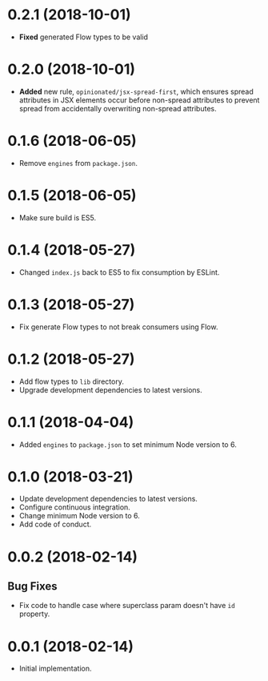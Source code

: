# 0.2.1 (2018-10-01)

*   **Fixed** generated Flow types to be valid


# 0.2.0 (2018-10-01)

*   **Added** new rule, `opinionated/jsx-spread-first`, which ensures spread attributes in JSX elements occur before non-spread attributes to prevent spread from accidentally overwriting non-spread attributes.


# 0.1.6 (2018-06-05)

*   Remove `engines` from `package.json`.

# 0.1.5 (2018-06-05)

*   Make sure build is ES5.

# 0.1.4 (2018-05-27)

*   Changed `index.js` back to ES5 to fix consumption by ESLint.


# 0.1.3 (2018-05-27)

*   Fix generate Flow types to not break consumers using Flow.

# 0.1.2 (2018-05-27)

*  Add flow types to `lib` directory.
* Upgrade development dependencies to latest versions.


# 0.1.1 (2018-04-04)

*   Added `engines` to `package.json` to set minimum Node version to 6.


# 0.1.0 (2018-03-21)

*   Update development dependencies to latest versions.
*   Configure continuous integration.
*   Change minimum Node version to 6.
*   Add code of conduct.

# 0.0.2 (2018-02-14)

## Bug Fixes

*   Fix code to handle case where superclass param doesn't have `id` property.

# 0.0.1 (2018-02-14)

*   Initial implementation.
